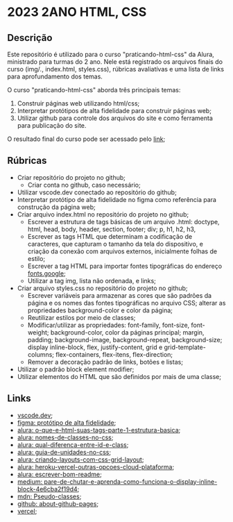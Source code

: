 # 2023 2ANO HTML, CSS

## Descrição

Este repositório é utilizado para o curso "praticando-html-css" da Alura, ministrado para turmas do 2 ano. Nele está registrado os arquivos finais do curso (img/*.*, index.html, styles.css), rúbricas avaliatívas e uma lista de links para aprofundamento dos temas.

O curso "praticando-html-css" aborda três principais temas:

1. Construir páginas web utilizando html/css;
2. Interpretar protótipos de alta fidelidade para construir páginas web;
3. Utilizar github para controle dos arquivos do site e como ferramenta para publicação do site.

O resultado final do curso pode ser acessado pelo [link](https://pfransozi.github.io/2023-2ANO-HTML-CSS-2/);

## Rúbricas

* Criar repositório do projeto no github;
  * Criar conta no github, caso necessário;
* Utilizar vscode.dev conectado ao repositório do github;
* Interpretar protótipo de alta fidelidade no figma como referência para construção da página web; 
* Criar arquivo index.html no repositório do projeto no github;
  * Escrever a estrutura de tags básicas de um arquivo .html: doctype, html, head, body, header, section, footer; div; p, h1, h2, h3,
  * Escrever as tags HTML que determinam a codificação de caracteres, que capturam o tamanho da tela do dispositivo, e criação da conexão com arquivos externos, inicialmente folhas de estilo;
  * Escrever a tag HTML para importar fontes tipográficas do endereço [fonts.google](fonts.google.com);
  * Utilizar a tag img, lista não ordenada, e links;
* Criar arquivo styles.css no repositório do projeto no github;
  * Escrever variáveis para armazenar as cores que são padrões da página e os nomes das fontes tipográficas no arquivo CSS; alterar as propriedades background-color e color da página; 
  * Reutilizar estilos por meio de classes;
  * Modificar/utilizar as propriedades: font-family, font-size, font-weight; background-color, color da páginas principal; margin, padding; background-image, background-repeat, background-size; display inline-block, flex, justify-content, grid e grid-template-columns; flex-containers, flex-itens, flex-direction;
  * Remover a decoração padrão de links, botões e listas;
* Utilizar o padrão block element modifier;
* Utilizar elementos do HTML que são definidos por mais de uma classe;

## Links

* [vscode.dev](https://vscode.dev/);
* [figma: protótipo de alta fidelidade](https://www.figma.com/file/tFDVyNuKhrT2G03k2dCstW/Alura-Plus---Layout?type=design&node-id=1-77&mode=design);
* [alura: o-que-e-html-suas-tags-parte-1-estrutura-basica](https://www.alura.com.br/artigos/o-que-e-html-suas-tags-parte-1-estrutura-basica);
* [alura: nomes-de-classes-no-css](https://www.alura.com.br/artigos/nomes-de-classes-no-css);
* [alura: qual-diferenca-entre-id-e-class](https://www.alura.com.br/artigos/qual-diferenca-entre-id-e-class);
* [alura: guia-de-unidades-no-css](https://www.alura.com.br/artigos/guia-de-unidades-no-css);
* [alura: criando-layouts-com-css-grid-layout](https://www.alura.com.br/artigos/criando-layouts-com-css-grid-layout);
* [alura: heroku-vercel-outras-opcoes-cloud-plataforma](https://www.alura.com.br/artigos/heroku-vercel-outras-opcoes-cloud-plataforma);
* [alura: escrever-bom-readme](https://www.alura.com.br/artigos/escrever-bom-readme);
* [medium: pare-de-chutar-e-aprenda-como-funciona-o-display-inline-block-4e6cba2f19d4](https://medium.com/collabcode/pare-de-chutar-e-aprenda-como-funciona-o-display-inline-block-4e6cba2f19d4);
* [mdn: Pseudo-classes](https://developer.mozilla.org/pt-BR/docs/Web/CSS/Pseudo-classes);
* [github: about-github-pages](https://docs.github.com/pt/pages/getting-started-with-github-pages/about-github-pages);
* [vercel](https://vercel.com/);